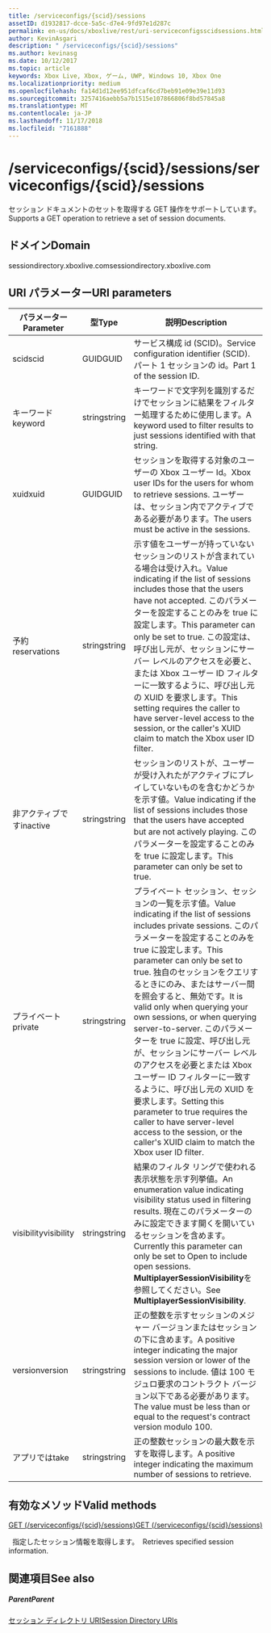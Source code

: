```yaml
---
title: /serviceconfigs/{scid}/sessions
assetID: d1932817-dcce-5a5c-d7e4-9fd97e1d287c
permalink: en-us/docs/xboxlive/rest/uri-serviceconfigsscidsessions.html
author: KevinAsgari
description: " /serviceconfigs/{scid}/sessions"
ms.author: kevinasg
ms.date: 10/12/2017
ms.topic: article
keywords: Xbox Live, Xbox, ゲーム, UWP, Windows 10, Xbox One
ms.localizationpriority: medium
ms.openlocfilehash: fa14d1d12ee951dfcaf6cd7beb91e09e39e11d93
ms.sourcegitcommit: 3257416aebb5a7b1515e107866806f8bd57845a8
ms.translationtype: MT
ms.contentlocale: ja-JP
ms.lasthandoff: 11/17/2018
ms.locfileid: "7161888"
---
```

# <a name="serviceconfigsscidsessions"></a><span data-ttu-id="8030d-104">/serviceconfigs/{scid}/sessions</span><span class="sxs-lookup"><span data-stu-id="8030d-104">/serviceconfigs/{scid}/sessions</span></span>
<span data-ttu-id="8030d-105">セッション ドキュメントのセットを取得する GET 操作をサポートしています。</span><span class="sxs-lookup"><span data-stu-id="8030d-105">Supports a GET operation to retrieve a set of session documents.</span></span> 
<a id="ID4EO"></a>

 
## <a name="domain"></a><span data-ttu-id="8030d-106">ドメイン</span><span class="sxs-lookup"><span data-stu-id="8030d-106">Domain</span></span>
<span data-ttu-id="8030d-107">sessiondirectory.xboxlive.com</span><span class="sxs-lookup"><span data-stu-id="8030d-107">sessiondirectory.xboxlive.com</span></span>  
<a id="ID4ET"></a>

 
## <a name="uri-parameters"></a><span data-ttu-id="8030d-108">URI パラメーター</span><span class="sxs-lookup"><span data-stu-id="8030d-108">URI parameters</span></span>
 
| <span data-ttu-id="8030d-109">パラメーター</span><span class="sxs-lookup"><span data-stu-id="8030d-109">Parameter</span></span>| <span data-ttu-id="8030d-110">型</span><span class="sxs-lookup"><span data-stu-id="8030d-110">Type</span></span>| <span data-ttu-id="8030d-111">説明</span><span class="sxs-lookup"><span data-stu-id="8030d-111">Description</span></span>| 
| --- | --- | --- | 
| <span data-ttu-id="8030d-112">scid</span><span class="sxs-lookup"><span data-stu-id="8030d-112">scid</span></span>| <span data-ttu-id="8030d-113">GUID</span><span class="sxs-lookup"><span data-stu-id="8030d-113">GUID</span></span>| <span data-ttu-id="8030d-114">サービス構成 id (SCID)。</span><span class="sxs-lookup"><span data-stu-id="8030d-114">Service configuration identifier (SCID).</span></span> <span data-ttu-id="8030d-115">パート 1 セッションの id。</span><span class="sxs-lookup"><span data-stu-id="8030d-115">Part 1 of the session ID.</span></span>| 
| <span data-ttu-id="8030d-116">キーワード</span><span class="sxs-lookup"><span data-stu-id="8030d-116">keyword</span></span>| <span data-ttu-id="8030d-117">string</span><span class="sxs-lookup"><span data-stu-id="8030d-117">string</span></span>| <span data-ttu-id="8030d-118">キーワードで文字列を識別するだけでセッションに結果をフィルター処理するために使用します。</span><span class="sxs-lookup"><span data-stu-id="8030d-118">A keyword used to filter results to just sessions identified with that string.</span></span>| 
| <span data-ttu-id="8030d-119">xuid</span><span class="sxs-lookup"><span data-stu-id="8030d-119">xuid</span></span>| <span data-ttu-id="8030d-120">GUID</span><span class="sxs-lookup"><span data-stu-id="8030d-120">GUID</span></span>| <span data-ttu-id="8030d-121">セッションを取得する対象のユーザーの Xbox ユーザー Id。</span><span class="sxs-lookup"><span data-stu-id="8030d-121">Xbox user IDs for the users for whom to retrieve sessions.</span></span> <span data-ttu-id="8030d-122">ユーザーは、セッション内でアクティブである必要があります。</span><span class="sxs-lookup"><span data-stu-id="8030d-122">The users must be active in the sessions.</span></span>| 
| <span data-ttu-id="8030d-123">予約</span><span class="sxs-lookup"><span data-stu-id="8030d-123">reservations</span></span>| <span data-ttu-id="8030d-124">string</span><span class="sxs-lookup"><span data-stu-id="8030d-124">string</span></span>| <span data-ttu-id="8030d-125">示す値をユーザーが持っていないセッションのリストが含まれている場合は受け入れ。</span><span class="sxs-lookup"><span data-stu-id="8030d-125">Value indicating if the list of sessions includes those that the users have not accepted.</span></span> <span data-ttu-id="8030d-126">このパラメーターを設定することのみを true に設定します。</span><span class="sxs-lookup"><span data-stu-id="8030d-126">This parameter can only be set to true.</span></span> <span data-ttu-id="8030d-127">この設定は、呼び出し元が、セッションにサーバー レベルのアクセスを必要と、または Xbox ユーザー ID フィルターに一致するように、呼び出し元の XUID を要求します。</span><span class="sxs-lookup"><span data-stu-id="8030d-127">This setting requires the caller to have server-level access to the session, or the caller's XUID claim to match the Xbox user ID filter.</span></span> | 
| <span data-ttu-id="8030d-128">非アクティブです</span><span class="sxs-lookup"><span data-stu-id="8030d-128">inactive</span></span>| <span data-ttu-id="8030d-129">string</span><span class="sxs-lookup"><span data-stu-id="8030d-129">string</span></span>| <span data-ttu-id="8030d-130">セッションのリストが、ユーザーが受け入れたがアクティブにプレイしていないものを含むかどうかを示す値。</span><span class="sxs-lookup"><span data-stu-id="8030d-130">Value indicating if the list of sessions includes those that the users have accepted but are not actively playing.</span></span> <span data-ttu-id="8030d-131">このパラメーターを設定することのみを true に設定します。</span><span class="sxs-lookup"><span data-stu-id="8030d-131">This parameter can only be set to true.</span></span>| 
| <span data-ttu-id="8030d-132">プライベート</span><span class="sxs-lookup"><span data-stu-id="8030d-132">private</span></span>| <span data-ttu-id="8030d-133">string</span><span class="sxs-lookup"><span data-stu-id="8030d-133">string</span></span>| <span data-ttu-id="8030d-134">プライベート セッション、セッションの一覧を示す値。</span><span class="sxs-lookup"><span data-stu-id="8030d-134">Value indicating if the list of sessions includes private sessions.</span></span> <span data-ttu-id="8030d-135">このパラメーターを設定することのみを true に設定します。</span><span class="sxs-lookup"><span data-stu-id="8030d-135">This parameter can only be set to true.</span></span> <span data-ttu-id="8030d-136">独自のセッションをクエリするときにのみ、またはサーバー間を照会すると、無効です。</span><span class="sxs-lookup"><span data-stu-id="8030d-136">It is valid only when querying your own sessions, or when querying server-to-server.</span></span> <span data-ttu-id="8030d-137">このパラメーターを true に設定、呼び出し元が、セッションにサーバー レベルのアクセスを必要とまたは Xbox ユーザー ID フィルターに一致するように、呼び出し元の XUID を要求します。</span><span class="sxs-lookup"><span data-stu-id="8030d-137">Setting this parameter to true requires the caller to have server-level access to the session, or the caller's XUID claim to match the Xbox user ID filter.</span></span> | 
| <span data-ttu-id="8030d-138">visibility</span><span class="sxs-lookup"><span data-stu-id="8030d-138">visibility</span></span>| <span data-ttu-id="8030d-139">string</span><span class="sxs-lookup"><span data-stu-id="8030d-139">string</span></span>| <span data-ttu-id="8030d-140">結果のフィルタ リングで使われる表示状態を示す列挙値。</span><span class="sxs-lookup"><span data-stu-id="8030d-140">An enumeration value indicating visibility status used in filtering results.</span></span> <span data-ttu-id="8030d-141">現在このパラメーターのみに設定できます開くを開いているセッションを含めます。</span><span class="sxs-lookup"><span data-stu-id="8030d-141">Currently this parameter can only be set to Open to include open sessions.</span></span> <span data-ttu-id="8030d-142"><b>MultiplayerSessionVisibility</b>を参照してください。</span><span class="sxs-lookup"><span data-stu-id="8030d-142">See <b>MultiplayerSessionVisibility</b>.</span></span>| 
| <span data-ttu-id="8030d-143">version</span><span class="sxs-lookup"><span data-stu-id="8030d-143">version</span></span>| <span data-ttu-id="8030d-144">string</span><span class="sxs-lookup"><span data-stu-id="8030d-144">string</span></span>| <span data-ttu-id="8030d-145">正の整数を示すセッションのメジャー バージョンまたはセッションの下に含めます。</span><span class="sxs-lookup"><span data-stu-id="8030d-145">A positive integer indicating the major session version or lower of the sessions to include.</span></span> <span data-ttu-id="8030d-146">値は 100 モジュロ要求のコントラクト バージョン以下である必要があります。</span><span class="sxs-lookup"><span data-stu-id="8030d-146">The value must be less than or equal to the request's contract version modulo 100.</span></span>| 
| <span data-ttu-id="8030d-147">アプリでは</span><span class="sxs-lookup"><span data-stu-id="8030d-147">take</span></span>| <span data-ttu-id="8030d-148">string</span><span class="sxs-lookup"><span data-stu-id="8030d-148">string</span></span>| <span data-ttu-id="8030d-149">正の整数セッションの最大数を示すを取得します。</span><span class="sxs-lookup"><span data-stu-id="8030d-149">A positive integer indicating the maximum number of sessions to retrieve.</span></span>| 
  
<a id="ID4E1D"></a>

 
## <a name="valid-methods"></a><span data-ttu-id="8030d-150">有効なメソッド</span><span class="sxs-lookup"><span data-stu-id="8030d-150">Valid methods</span></span>

[<span data-ttu-id="8030d-151">GET (/serviceconfigs/{scid}/sessions)</span><span class="sxs-lookup"><span data-stu-id="8030d-151">GET (/serviceconfigs/{scid}/sessions)</span></span>](uri-serviceconfigsscidsessionsget.md)

<span data-ttu-id="8030d-152">&nbsp;&nbsp;指定したセッション情報を取得します。</span><span class="sxs-lookup"><span data-stu-id="8030d-152">&nbsp;&nbsp;Retrieves specified session information.</span></span>
 
<a id="ID4EEE"></a>

 
## <a name="see-also"></a><span data-ttu-id="8030d-153">関連項目</span><span class="sxs-lookup"><span data-stu-id="8030d-153">See also</span></span>
 
<a id="ID4EGE"></a>

 
##### <a name="parent"></a><span data-ttu-id="8030d-154">Parent</span><span class="sxs-lookup"><span data-stu-id="8030d-154">Parent</span></span> 

[<span data-ttu-id="8030d-155">セッション ディレクトリ URI</span><span class="sxs-lookup"><span data-stu-id="8030d-155">Session Directory URIs</span></span>](atoc-reference-sessiondirectory.md)

   